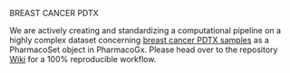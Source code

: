 BREAST CANCER PDTX

We are actively creating and standardizing a computational pipeline on a highly complex dataset concerning [breast cancer PDTX samples](https://www.ncbi.nlm.nih.gov/pmc/articles/PMC5037319/) as a PharmacoSet object in PharmacoGx. Please head over to the repository [Wiki](https://github.com/jenliketen/BREAST_CANCER_PDTX/wiki/SNV-AND-INDEL-DISCOVERY) for a 100% reproducible workflow.
